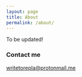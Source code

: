 ```yaml
---
layout: page
title: About
permalink: /about/
---
```


To be updated!

### Contact me

[writetorepla@protonmail.me](writetorepla@protonmail.me)